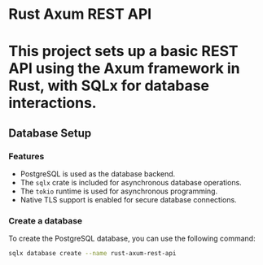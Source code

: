 # Rust Axum REST API

# This project sets up a basic REST API using the Axum framework in Rust, with SQLx for database interactions.

## Database Setup

### Features

- PostgreSQL is used as the database backend.
- The `sqlx` crate is included for asynchronous database operations.
- The `tokio` runtime is used for asynchronous programming.
- Native TLS support is enabled for secure database connections.

### Create a database

To create the PostgreSQL database, you can use the following command:

```bash
sqlx database create --name rust-axum-rest-api
```
